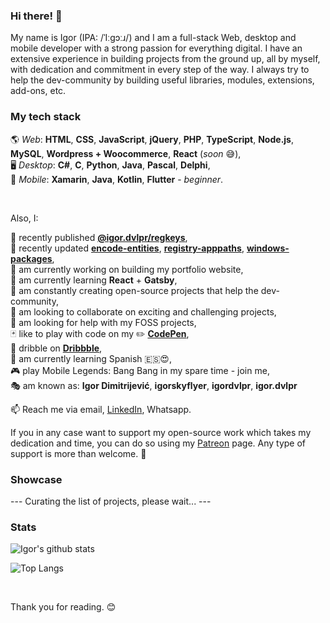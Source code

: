 ### Hi there! 👋

My name is Igor (IPA: /ˈIːɡɔːɹ/) and I am a full-stack Web, desktop and mobile developer with a strong passion for everything digital.
I have an extensive experience in building projects from the ground up, all by myself, with dedication and commitment in every step of the way.
I always try to help the dev-community by building useful libraries, modules, extensions, add-ons, etc.

### My tech stack
🌎 *Web*: **HTML**, **CSS**, **JavaScript**, **jQuery**, **PHP**, **TypeScript**, **Node.js**, **MySQL**, **Wordpress + Woocommerce**, **React** (*soon* 😅), <br>
🖥️ *Desktop*: **C#**, **C**, **Python**, **Java**, **Pascal**, **Delphi**, <br>
📱 *Mobile*: **Xamarin**, **Java**, **Kotlin**, **Flutter** - *beginner*. <br>

<br>

Also, I:

📢 recently published **[@igor.dvlpr/regkeys](https://www.npmjs.com/package/@igor.dvlpr/regkeys)**, <br>
👀 recently updated **[encode-entities](https://www.npmjs.com/package/encode-entities)**, **[registry-apppaths](https://www.npmjs.com/package/registry-apppaths)**, **[windows-packages](https://www.npmjs.com/package/windows-packages)**, <br>
🔭 am currently working on building my portfolio website, <br>
🌱 am currently learning **React** + **Gatsby**, <br>
🎁 am constantly creating open-source projects that help the dev-community, <br>
👯 am looking to collaborate on exciting and challenging projects, <br>
🤝 am looking for help with my FOSS projects, <br>
🃏 like to play with code on my ✏️ **[CodePen](https://codepen.io/igorskyflyer/pens/public/)**, <br>
🏀 dribble on **[Dribbble](https://dribbble.com/igordvlpr)**, <br>
🙊 am currently learning Spanish 🇪🇸😍, <br>
🎮 play Mobile Legends: Bang Bang in my spare time - join me, <br>
🎭 am known as: **Igor Dimitrijević**, **igorskyflyer**, **igordvlpr**, **igor.dvlpr** <br>

📫 Reach me via email, [LinkedIn](https://www.linkedin.com/in/igor-dvlpr), Whatsapp.
<br>

If you in any case want to support my open-source work which takes my dedication and time, you can do so using my [Patreon](https://patreon.com/igor_dvlpr) page.
Any type of support is more than welcome. 🙂

### Showcase

--- Curating the list of projects, please wait... ---

### Stats

![Igor's github stats](https://github-readme-stats.vercel.app/api?username=igorskyflyer&count_private=true&show_icons=true)

![Top Langs](https://github-readme-stats.vercel.app/api/top-langs/?username=igorskyflyer)

<br>

Thank you for reading. 😊
